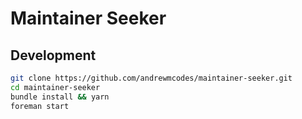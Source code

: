 # Maintainer Seeker

## Development

```sh
git clone https://github.com/andrewmcodes/maintainer-seeker.git
cd maintainer-seeker
bundle install && yarn
foreman start
```
